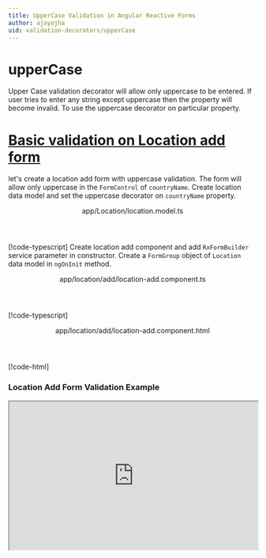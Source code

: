 ```yaml
---
title: UpperCase Validation in Angular Reactive Forms
author: ajayojha
uid: validation-decorators/upperCase
---
```

# upperCase
Upper Case validation decorator will allow only uppercase to be entered. If user tries to enter any string except uppercase then the property will become invalid. To use the uppercase decorator on particular property.
 
# [Basic validation on Location add form  ](#tab/basic-validation-on-Location-add-form)
let's create a location add form with uppercase validation. The form will allow only uppercase in the `FormControl` of `countryName`. 
Create location data model and set the uppercase decorator on `countryName` property.
<header class="header-tab-title">app/Location/location.model.ts</header>

[!code-typescript[](../../examples/reactive-form-validators/upperCase/rxweb-upperCase-validation-add-angular-reactive-form/src/app/location/location.model.ts?highlight=5)]
Create location add component and add `RxFormBuilder` service parameter in constructor. Create a `FormGroup` object of `Location` data model in `ngOnInit` method.
<header class="header-tab-title">app/location/add/location-add.component.ts</header>

[!code-typescript[](../../examples/reactive-form-validators/upperCase/rxweb-upperCase-validation-add-angular-reactive-form/src/app/location/add/location-add.component.ts?highlight=17,21-22)]
<header class="header-tab-title">app/location/add/location-add.component.html</header>

[!code-html[](../../examples/reactive-form-validators/upperCase/rxweb-upperCase-validation-add-angular-reactive-form/src/app/location/add/location-add.component.html)]

<h3>Location Add Form Validation Example</h3>
<iframe src="https://stackblitz.com/edit/rxweb-uppercase-validation-add-angular-reactive-form?embed=1&file=src/styles.css&hideExplorer=1&hideNavigation=1&view=preview" width="100%" height="300">

# [Basic validation on Location edit  form](#tab/basic-validation-on-Location-edit-form)
let's create a location edit form with uppercase validation. The form will allow only uppercase in the `FormControl` of `countryName`. 
Create location data model and set the uppercase decorator on `countryName` property.
<header class="header-tab-title">app/Location/location.model.ts</header>

[!code-typescript[](../../examples/reactive-form-validators/upperCase/rxweb-upperCase-validation-edit-angular-reactive-form/src/app/location/location.model.ts?highlight=5)]
Create location edit component and add `RxFormBuilder` and `HttpClient` service parameter  in constructor. On `ngOnInit` method get request method for getting data from json or server and that data pass in `this.formBuilder.formGroup<Location>(Location,location)`
<header class="header-tab-title">app/location/edit/location-edit.component.ts</header>

[!code-typescript[](../../examples/reactive-form-validators/upperCase/rxweb-upperCase-validation-edit-angular-reactive-form/src/app/location/edit/location-edit.component.ts?highlight=17,21-22)]
<header class="header-tab-title">app/location/edit/location-edit.component.html</header>

[!code-html[](../../examples/reactive-form-validators/upperCase/rxweb-upperCase-validation-edit-angular-reactive-form/src/app/location/edit/location-edit.component.html)]

<h3>Location Edit Form Validation Example</h3>
<iframe src="https://stackblitz.com/edit/rxweb-uppercase-validation-edit-angular-reactive-form?embed=1&file=src/styles.css&hideExplorer=1&hideNavigation=1&view=preview" width="100%" height="300">

---

# MessageConfig 
Below options are not mandatory to use in the `@upperCase()` decorator. If needed then use the below options.


|Option | Description |
|--- | ---- |
|[conditionalExpression](#conditionalexpression) | Lowercase validation should be applied if the condition is matched in the `conditionalExpression` function. Validation framework will pass two parameters at the time of `conditionalExpression` check. Those two parameters are current `FormGroup` value and root `FormGroup` value. You can apply the condition on respective object value.If there is need of dynamic validation means it is not fixed in client code, it will change based on some criterias. In this scenario you can bind the expression based on the expression value is coming from the web server in `string` format. The `conditionalExpression` will work as same as client function. |
|[message](#message) | To override the global configuration message and show the custom message on particular control property. |

## conditionalExpression 
Type :  `Function`  |  `string` 

Lowercase validation should be applied if the condition is matched in the `conditionalExpression` function. Validation framework will pass two parameters at the time of `conditionalExpression` check. Those two parameters are current `FormGroup` value and root `FormGroup` value. You can apply the condition on respective object value.
If there is need of dynamic validation means it is not fixed in client code, it will change based on some criterias. In this scenario you can bind the expression based on the expression value is coming from the web server in `string` format. The `conditionalExpression` will work as same as client function.
 
> Binding `conditionalExpression` with `Function` object.
<header class="header-title">location.model.ts (Location class property)</header>

[!code-typescript[](../../examples/reactive-form-validators/upperCase/complete-rxweb-upperCase-validation-add-angular-reactive-form/src/app/location/location.model.ts#L7-L8)]

 
> Binding `conditionalExpression` with `string` datatype.
<header class="header-title">location.model.ts (Location class property)</header>

[!code-typescript[](../../examples/reactive-form-validators/upperCase/complete-rxweb-upperCase-validation-add-angular-reactive-form/src/app/location/location.model.ts#L7-L8)]

## message 
Type :  `string` 

To override the global configuration message and show the custom message on particular control property.
 
<header class="header-title">location.model.ts (Location class property)</header>

[!code-typescript[](../../examples/reactive-form-validators/upperCase/complete-rxweb-upperCase-validation-add-angular-reactive-form/src/app/location/location.model.ts#L10-L11)]


# upperCase Validation Complete Example
# [Location Model](#tab/complete-location)
<header class="header-tab-title">app/location/location.model.ts</header>

[!code-typescript[](../../examples/reactive-form-validators/upperCase/complete-rxweb-upperCase-validation-add-angular-reactive-form/src/app/location/location.model.ts)]

# [Address Info Add Component](#tab/complete-location-add-component)
<header class="header-tab-title">app/location/add/location-add.component.ts</header>

[!code-typescript[](../../examples/reactive-form-validators/upperCase/complete-rxweb-upperCase-validation-add-angular-reactive-form/src/app/location/add/location-add.component.ts)]

# [Address Info Add Html Component](#tab/complete-location-add-html-component)
<header class="header-tab-title">app/location/add/location-add.component.html</header>

[!code-html[](../../examples/reactive-form-validators/upperCase/complete-rxweb-upperCase-validation-add-angular-reactive-form/src/app/location/add/location-add.component.html)]

# [Working Example](#tab/complete-working-example)
<iframe src="https://stackblitz.com/edit/complete-rxweb-uppercase-validation-add-angular-reactive-form?embed=1&file=src/app/address-info/address&hideNavigation=1&view=preview" width="100%" height="500">

---

# Dynamic upperCase Validation Complete Example
# [Location Model](#tab/dynamic-location)
<header class="header-tab-title">app/location/location.model.ts</header>

[!code-typescript[](../../examples/reactive-form-validators/upperCase/dynamic-rxweb-upperCase-validation-add-angular-reactive-form/src/app/location/location.model.ts)]

# [Address Info Add Component](#tab/dynamic-location-add-component)
<header class="header-tab-title">app/location/add/location-add.component.ts</header>

[!code-typescript[](../../examples/reactive-form-validators/upperCase/dynamic-rxweb-upperCase-validation-add-angular-reactive-form/src/app/location/add/location-add.component.ts)]

# [Address Info Add Html Component](#tab/dynamic-location-add-html-component)
<header class="header-tab-title">app/location/add/location-add.component.html</header>

[!code-html[](../../examples/reactive-form-validators/upperCase/dynamic-rxweb-upperCase-validation-add-angular-reactive-form/src/app/location/add/location-add.component.html)]

# [Working Example](#tab/dynamic-working-example)
<iframe src="https://stackblitz.com/edit/dynamic-rxweb-uppercase-validation-add-angular-reactive-form?embed=1&file=src/app/address-info/address&hideNavigation=1&view=preview" width="100%" height="500">

---

<iframe src="http://gitlogin.azurewebsites.net/#!/issue/validator/upperCase" width="100%" height="500">





